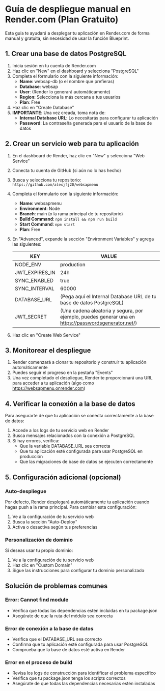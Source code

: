# Guía de despliegue manual en Render.com (Plan Gratuito)

Esta guía te ayudará a desplegar tu aplicación en Render.com de forma manual y gratuita, sin necesidad de usar la función Blueprint.

## 1. Crear una base de datos PostgreSQL

1. Inicia sesión en tu cuenta de Render.com
2. Haz clic en "New" en el dashboard y selecciona "PostgreSQL"
3. Completa el formulario con la siguiente información:
   - **Name**: websap-db (o el nombre que prefieras)
   - **Database**: websap
   - **User**: (Render lo generará automáticamente)
   - **Region**: Selecciona la más cercana a tus usuarios
   - **Plan**: Free
4. Haz clic en "Create Database"
5. **IMPORTANTE**: Una vez creada, toma nota de:
   - **Internal Database URL**: Lo necesitarás para configurar tu aplicación
   - **Password**: La contraseña generada para el usuario de la base de datos

## 2. Crear un servicio web para tu aplicación

1. En el dashboard de Render, haz clic en "New" y selecciona "Web Service"
2. Conecta tu cuenta de GitHub (si aún no lo has hecho)
3. Busca y selecciona tu repositorio: `https://github.com/alexjfj20/websapmenu`
4. Completa el formulario con la siguiente información:
   - **Name**: websapmenu
   - **Environment**: Node
   - **Branch**: main (o la rama principal de tu repositorio)
   - **Build Command**: `npm install && npm run build`
   - **Start Command**: `npm start`
   - **Plan**: Free

5. En "Advanced", expande la sección "Environment Variables" y agrega las siguientes:

   | KEY | VALUE |
   |-----|-------|
   | NODE_ENV | production |
   | JWT_EXPIRES_IN | 24h |
   | SYNC_ENABLED | true |
   | SYNC_INTERVAL | 60000 |
   | DATABASE_URL | (Pega aquí el Internal Database URL de tu base de datos PostgreSQL) |
   | JWT_SECRET | (Una cadena aleatoria y segura, por ejemplo, puedes generar una en https://passwordsgenerator.net/) |

6. Haz clic en "Create Web Service"

## 3. Monitorear el despliegue

1. Render comenzará a clonar tu repositorio y construir tu aplicación automáticamente
2. Puedes seguir el progreso en la pestaña "Events"
3. Una vez completado el despliegue, Render te proporcionará una URL para acceder a tu aplicación (algo como https://websapmenu.onrender.com)

## 4. Verificar la conexión a la base de datos

Para asegurarte de que tu aplicación se conecta correctamente a la base de datos:

1. Accede a los logs de tu servicio web en Render
2. Busca mensajes relacionados con la conexión a PostgreSQL
3. Si hay errores, verifica:
   - Que la variable DATABASE_URL sea correcta
   - Que tu aplicación esté configurada para usar PostgreSQL en producción
   - Que las migraciones de base de datos se ejecuten correctamente

## 5. Configuración adicional (opcional)

### Auto-despliegue
Por defecto, Render desplegará automáticamente tu aplicación cuando hagas push a la rama principal. Para cambiar esta configuración:

1. Ve a la configuración de tu servicio web
2. Busca la sección "Auto-Deploy"
3. Activa o desactiva según tus preferencias

### Personalización de dominio
Si deseas usar tu propio dominio:

1. Ve a la configuración de tu servicio web
2. Haz clic en "Custom Domain"
3. Sigue las instrucciones para configurar tu dominio personalizado

## Solución de problemas comunes

### Error: Cannot find module
- Verifica que todas las dependencias estén incluidas en tu package.json
- Asegúrate de que la ruta del módulo sea correcta

### Error de conexión a la base de datos
- Verifica que el DATABASE_URL sea correcto
- Confirma que tu aplicación esté configurada para usar PostgreSQL
- Comprueba que la base de datos esté activa en Render

### Error en el proceso de build
- Revisa los logs de construcción para identificar el problema específico
- Verifica que tu package.json tenga los scripts correctos
- Asegúrate de que todas las dependencias necesarias estén instaladas